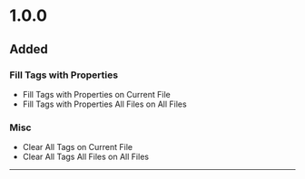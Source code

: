 # 1.0.0
## Added
### Fill Tags with Properties
- Fill Tags with Properties on Current File
- Fill Tags with Properties All Files on All Files
### Misc
- Clear All Tags on Current File
- Clear All Tags All Files on All Files
***